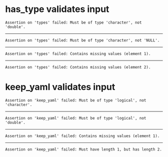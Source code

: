 # has_type validates input

    Assertion on 'types' failed: Must be of type 'character', not 'double'.

---

    Assertion on 'types' failed: Must be of type 'character', not 'NULL'.

---

    Assertion on 'types' failed: Contains missing values (element 1).

---

    Assertion on 'types' failed: Contains missing values (element 2).

# keep_yaml validates input

    Assertion on 'keep_yaml' failed: Must be of type 'logical', not 'character'.

---

    Assertion on 'keep_yaml' failed: Must be of type 'logical', not 'double'.

---

    Assertion on 'keep_yaml' failed: Contains missing values (element 1).

---

    Assertion on 'keep_yaml' failed: Must have length 1, but has length 2.


